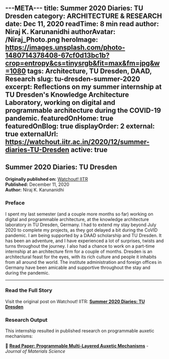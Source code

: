 ---META---
title: Summer 2020 Diaries: TU Dresden
category: ARCHITECTURE & RESEARCH
date: Dec 11, 2020
readTime: 8 min read
author: Niraj K. Karunanidhi
authorAvatar: /Niraj_Photo.png
heroImage: https://images.unsplash.com/photo-1480714378408-67cf0d13bc1b?crop=entropy&cs=tinysrgb&fit=max&fm=jpg&w=1080
tags: Architecture, TU Dresden, DAAD, Research
slug: tu-dresden-summer-2020
excerpt: Reflections on my summer internship at TU Dresden's Knowledge Architecture Laboratory, working on digital and programmable architecture during the COVID-19 pandemic.
featuredOnHome: true
featuredOnBlog: true
displayOrder: 2
external: true
externalUrl: https://watchout.iitr.ac.in/2020/12/summer-diaries-TU-Dresden
active: true
---

## Summer 2020 Diaries: TU Dresden

**Originally published on:** [Watchout! IITR](https://watchout.iitr.ac.in/2020/12/summer-diaries-TU-Dresden)  
**Published:** December 11, 2020  
**Author:** Niraj K. Karunanidhi

### Preface

I spent my last semester (and a couple more months so far) working on digital and programmable architecture, at the knowledge architecture laboratory in TU Dresden, Germany. I had to extend my stay beyond July 2020 to complete my projects, as they got delayed a bit during the CoVID pandemic. I am being supported by a DAAD scholarship and TU Dresden. It has been an adventure, and I have experienced a lot of surprises, twists and turns throughout the journey. I also had a chance to work on a part-time internship at an architecture firm for a couple of months. Dresden is an architectural feast for the eyes, with its rich culture and people it inhabits from all around the world. The institute administration and foreign offices in Germany have been amicable and supportive throughout the stay and during the pandemic.

---

### Read the Full Story

Visit the original post on Watchout! IITR: [**Summer 2020 Diaries: TU Dresden**](https://watchout.iitr.ac.in/2020/12/summer-diaries-TU-Dresden)

### Research Output

This internship resulted in published research on programmable auxetic mechanisms:

📄 **[Read Paper: Programmable Multi-Layered Auxetic Mechanisms](https://doi.org/10.1007/s10853-023-08751-6)** - *Journal of Materials Science*
